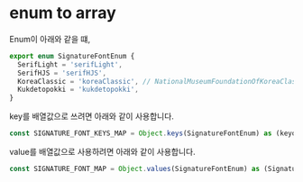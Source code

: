 # enum to array

Enum이 아래와 같을 떄,

```js
export enum SignatureFontEnum {
  SerifLight = 'serifLight',
  SerifHJS = 'serifHJS',
  KoreaClassic = 'koreaClassic', // NationalMuseumFoundationOfKoreaClassic
  Kukdetopokki = 'kukdetopokki',
}
```

key를 배열값으로 쓰려면 아래와 같이 사용합니다.

```js
const SIGNATURE_FONT_KEYS_MAP = Object.keys(SignatureFontEnum) as (keyof typeof SignatureFontEnum)[]
```

value를 배열값으로 사용하려면 아래와 같이 사용합니다.

```js
const SIGNATURE_FONT_MAP = Object.values(SignatureFontEnum) as (SignatureFontEnum)[]
```
